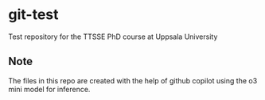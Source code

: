 # git-test

Test repository for the TTSSE PhD course at Uppsala University

## Note 

The files in this repo are created with the help of github copilot using the o3 mini model for inference.
